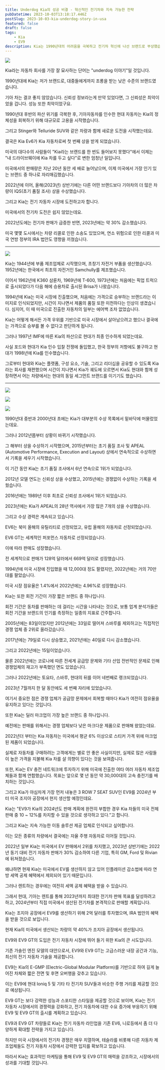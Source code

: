 ```yaml
---
title: Underdog Kia의 성공 비결 - 혁신적인 전기차와 지속 가능한 전략
pubDatetime: 2023-10-03T13:18:17.446Z
postSlug: 2023-10-03-kia-underdog-story-in-usa
featured: false
draft: false
tags:
    - Kia
    - EV9
description: Kia는 1990년대의 어려움을 극복하고 전기차 혁신에 나선 브랜드로 부상했습니다. EV6를 선보이며 미국 시장에서의 선도적 입지를 확보한 Kia는 현재, 지속 가능한 모빌리티 솔루션과 미래에 대한 높은 비전을 제시하며 자동차 산업에서 강력한 지위를 유지하고 있습니다.
---
```


![](https://blogger.googleusercontent.com/img/a/AVvXsEhoOWBHPvylL_LREc-uWNu1k57IGoVnc4NLkoJueKcN1mkZoMc1mZ3miDIBwUoL5V1nCP4apy7WqjDuNwpAkxW62yV9SIvsZPRpk-3lNqIxWwdSoLmvvhWyFJyl01lxUuwiOm2QPQEwPjWGK3-lCqQFiOD7Y45UcyJAM-CJA0cwLtrctMBlwss2eE4KZxA)

Kia라는 자동차 회사를 가장 잘 묘사하는 단어는 "underdog 이야기"일 것입니다.

1990년대에 Kia는 저가 브랜드로, 대중들에게까지 조롱을 받는 낮은 수준의 브랜드였습니다.

기아 차는 결코 좋지 않았습니다. 신뢰성 정보라는게 만약 있었다면, 그 신뢰성은 최악이었을 겁니다. 성능 또한 최악이었구요.

1990년대 후반의 파산 위기를 극복한 후, 기아자동차를 인수한 현대 자동차는 Kia의 정체성을 회복하기 위해 대규모로 고용을 시작했습니다.

그리고 Stinger와 Telluride SUV와 같은 차량과 함께 새로운 도전을 시작했는데요.

결국은 Kia Ev6가 Kia 자동차로써 첫 번째 상을 받게 되었습니다.

미국의 대다수의 사람들이 "Kia라는 브랜드를 한 번도 들어보지 못했다"에서 이제는 "내 드라이브웨이에 Kia 차를 두고 싶다"로 변한 엄청난 일입니다.

미국에서의 판매량은 지난 20년 동안 세 배로 늘어났으며, 이제 미국에서 가장 인기 있는 브랜드 중 하나로 자리매김했습니다.

2022년에 이어, 올해(2023년) 상반기에는 다른 어떤 브랜드보다 기아차의 더 많은 차량이 IQS(초기 품질 조사) 상을 수상했습니다.

그리고 Kia는 전기 자동차 시장에 도전하고자 합니다.

미국에서의 전기차 도전은 쉽지 않았는데요.

2022년도에는 전기차 판매가 급증한 반면, 2023년에는 약 30% 감소했습니다.

미국 몇몇 도시에서는 차량 리콜로 인한 소송도 있었으며, 연소 위험으로 인한 리콜과 미국 연방 정부의 IRA 법안도 영향을 끼쳤습니다.

---

![](https://blogger.googleusercontent.com/img/a/AVvXsEjh0G7OAE59AjSC2kMKuJb_ge2t0Ui1BgKrN_pPLXV4SzlOIYSggz2AMC-1GMbaNhOiRQJu5ZkH-l3tmTuZpfQCQ4A_Fda_7JKJdFQpSzavwRSIHeOUWy7PH32N19D3I4xXQNnMTPHYif3r-hP-mrlrPojwVHpWREby3jfhI6k40-ZuVw6jWAX_Y2ZicTc)

Kia는 1944년에 부품 제조업체로 시작했으며, 초창기 자전거 부품을 생산했습니다. 1952년에는 한국에서 최초의 자전거인 Samchully를 제조했습니다.

이어서 1962년에 K360 삼륜차, 1969년에 T-600, 1973년에는 처음에는 픽업 트럭으로 출시되었다가 다음 해에 승용차로 출시된 Brisa가 나왔습니다.

1994년에 Kia는 미국 시장에 진출했으며, 처음에는 가격으로 승부하는 브랜드라는 이미지로 인식되었지만, 시간이 지나면서 제품의 품질 또한 미천하다는 인상이 생겼습니다. 심지어, 이 때 미국으로 진출한 자동차의 일부는 에어백 조차 없었습니다.

Kia는 어떻게 해서든 가격 우위를 기반으로 미국 시장에서 살아남으려고 했으나 결국에는 가격으로 승부를 볼 수 없다고 판단하게 됩니다.

그러나 1997년 IMF에 따른 Kia의 파산으로 현대가 최종 인수하게 되었는데요.

사실 포드와 현대가 Kia 인수 입찰 전쟁에 돌입했고, 한국 정부의 저항에도 불구하고 현대가 1998년에 Kia를 인수했습니다.

그로부터 현대와 Kia는 플랫폼, 구성 요소, 기술, 그리고 리더십을 공유할 수 있도록 Kia라는 회사를 재편했으며 시간이 지나면서 Kia가 궤도에 오르면서 Kia도 현대와 함께 성장하면서 어는 차량에서는 현대의 동일 세그먼트 브랜드를 이기기도 했습니다.

---

![](https://blogger.googleusercontent.com/img/a/AVvXsEg6c_LIpV4-yzXqWBTifHK3U3f8pelI-UQNJR4rUPWspmiKHyeMMosrvKlTrqHuFFB2IQ9ywwOk6qn_GTyqYRbtJfl9VnAKTjmAxTH1Xb8nD5h9LBQrOqopBBTMGM4NAPpbVgzSA3jj6Zpk9Ik8HjBTY2mHCeliWvABX1Q-AEVpe0CsAnW9PZZtKEWmKPE)

![](https://blogger.googleusercontent.com/img/a/AVvXsEj_4fFZHjhpzYiLYjEVsZNQsBVNBsPB1f5iU_DuuQ1F3btGYKc8DGtig6w3KCCcgD45JHG2S6Uy2rfvOXjX7JJSdDAt-ScFWb5Gt61twGfndDpTuMEXMmSSIlh0X1m8PY5voDwRdCrCsUmL3GjAwuwM2qqaTLKaUZ9UNCHuObzr1oKgz8u5Q4r5HE2MMHk)

![](https://blogger.googleusercontent.com/img/a/AVvXsEhm4lBD17xvtMBdfWUyDWWg9ye_o9VhMqQQs9UNbSCtm1USdW1Rl6bgvPliQSegzSSA1zJZwj1YUDMtMaGZ2lOsQn2scVNTkFMVFtaEU5zPmVyORNAR1wQKTzDlkO6YBljF7oteJo9ZOZ7G6RK-8-xjvQoQa_fqKLV95G5t1zHwSINpkNJFfKESqc2jaWU)

1990년대 중반과 2000년대 초에는 Kia가 대부분의 수상 목록에서 밑바닥에 머물렀었는데요.

그러나 2012년쯤부터 상황이 바뀌기 시작했습니다.

그 해부터 상을 수상하기 시작했으며, 2015년부터는 초기 품질 조사 및 APEAL (Automotive Performance, Execution and Layout) 상에서 연속적으로 수상하면서 기록을 세우기 시작했습니다.

이 기간 동안 Kia는 초기 품질 조사에서 6년 연속으로 1위가 되었습니다.

2012년 모델 연도는 신뢰성 상을 수상했고, 2015년에는 경쟁없이 수상하는 기록을 세웠습니다.

2016년에는 1989년 이후 최초로 신뢰성 조사에서 1위가 되었습니다.

2023년에는 Kia가 APEAL의 28년 역사에서 가장 많은 7개의 상을 수상했습니다.

그리고 수상 경력은 계속되고 있습니다.

EV6는 북미 올해의 유틸리티로 선정되었고, 유럽 올해의 자동차로 선정되었습니다.

EV6 GT는 세계적인 퍼포먼스 자동차로 선정되었습니다.

이에 따라 판매도 성장했습니다.

전 세계적으로 판매가 128억 달러에서 669억 달러로 성장했습니다.

1994년에 미국 시장에 진입했을 때 12,000대 정도 팔렸지만, 2022년에는 거의 70만 대를 팔았습니다.

미국 시장 점유율은 1.4%에서 2022년에는 4.96%로 성장했습니다.

Kia는 또한 회전 기간이 가장 짧은 브랜드 중 하나입니다.

회전 기간은 동차를 판매하는 데 걸리는 시간을 나타내는 것으로, 보통 업계 분석가들은 회전 기간을 브랜드의 인기를 측정하는 일종의 지표로 간주합니다.

2005년에는 83일이었지만 2012년에는 33일로 떨어져 스바루를 제외하고는 직접적인 경쟁 업체 중 2위로 올라갔습니다.

2017년에는 79일로 다시 상승했고, 2021년에는 40일로 다시 감소했습니다.

그리고 2022년에는 15일이었습니다.

물론 2022년에는 코로나에 따른 전세계 공급망 문제와 기타 산업 전반적인 문제로 인해 경쟁업체의 재고가 부족했던 면도 있었습니다.

그러나 2022년에는 토요타, 스바루, 현대의 뒤를 이어 네번째로 랭크되었습니다.

2023년 7월까지 한 달 동안에도 세 번째 자리에 있었습니다.

여기서 중요한 점은 경쟁 업체가 공급망 문제에서 회복할 때마다 Kia가 여전히 점유율을 유지하고 있다는 것입니다.

또한 Kia는 딜러 마크업이 가장 높은 브랜드 중 하나입니다.

예전에는 판매를 위해서는 경쟁 업체보다 낮은 마크다운 제품으로 판매해 왔었는데요.

2022년더 부터는 Kia 자동차는 미국에서 평균 6% 이상으로 스티커 가격 위에 마크업된 제품이 되었습니다.

실제로 자동차를 구매하려는 고객에게는 별로 안 좋은 사실이지만, 실제로 많은 사람들이 높은 가격을 지불해 Kia 차를 살 의향이 있다는 것을 보여줍니다.

또한, Kia는 EV 충전 네트워크에 투자하기 위해 미국에 진출한 여타 여러 자동차 제조업체들과 함께 연합했습니다. 목표는 앞으로 몇 년 동안 약 30,000대의 고속 충전기를 배치하는 것입니다.

그리고 Kia가 야심차게 가장 먼저 내놓은 3 ROW 7 SEAT SUV인 EV9를 2024년 부터 미국 조지아 공장에서 현지 생산할 예정인데요.

Kia는 "EV9가 Kia의 2024년도 판매 계획에 완전히 부합한 경우 Kia 차들의 미국 전체 판매 중 10 ~ 12%를 차지할 수 있을 것으로 생각하고 있다."고 합니다.

그리고 Kia는 지속 가능한 이동 솔루션 제공 업체로 인식되고 싶어합니다.

이는 모든 종류의 차량에서 결국에는 자율 주행 자동차로 이어질 것입니다.

2022년 일부 Kia는 미국에서 EV 판매에서 2위를 차지했고, 2023년 상반기에는 2022년 동기 대비 전기 자동차 판매가 30% 감소하여 다른 기업, 특히 GM, Ford 및 Rivian에 뒤쳐졌습니다.

왜냐하면 현재 Kia는 미국에서 EV를 생산하지 않고 있어 인플레이션 감소법에 따라 연방 세액 공제 혜택에서 제외되어 있기 때문입니다.

그러나 렌트하는 경우에는 여전히 세액 공제 혜택을 받을 수 있습니다.

그래서 현대, 기아는 렌트를 통해 2023년까지 최대한 전기차 판매 목표를 달성하려고 하고, 2024년부터 직접 미국에서 생산된 전기차를 본격적으로 판매할 계획입니다.

Kia는 조지아 공장에서 EV9를 생산하기 위해 2억 달러를 투자했으며, IRA 법안의 혜택을 받을 것으로 보입니다.

현재 Kia의 미국에서 생산되는 차량의 약 40%가 조지아 공장에서 생산됩니다.

EV9와 EV9 GT의 도입은 전기 자동차 시장에 뛰어 들기 위한 Kia의 큰 시도입니다.

기존 가솔린 엔진 모델의 대안으로서, EV9와 EV9 GT는 고급스러운 내장 공간과 기능, 최신의 전기 자동차 기술을 제공합니다.

EV9는 Kia의 E-GMP (Electric-Global Modular Platform)를 기반으로 하여 길게 늘어진 차체와 짧은 전면 및 후면 오버행을 갖추고 있습니다.

이는 EV9에 현대 Ioniq 5 및 기타 타 전기차 SUV들과 비슷한 주행 거리를 제공할 것으로 예상됩니다.

EV9 GT는 보다 강력한 성능과 스포티한 스타일을 제공할 것으로 보이며, Kia는 전기 자동차 시장에서의 경쟁력을 강화하고, 전기 자동차에 대한 수요 증가에 부응하기 위해 EV9 및 EV9 GT의 출시를 계획하고 있습니다.

EV9과 EV9 GT 차량들로 Kia는 전기 자동차 라인업을 기존 EV6, 니로등에서 좀 더 다양하게 확대할 전략을 가지고 있습니다.

하지만 미국 시장에서의 전기차 경쟁은 매우 치열하며, 테슬라를 비롯해 다른 자동차 제조업체들도 전기 자동차 시장에서 강력한 입지를 확보하고 있습니다.

따라서 Kia는 효과적인 마케팅을 통해 EV9 및 EV9 GT의 매력을 강조하고, 시장에서의 성과를 기대할 것입니다.